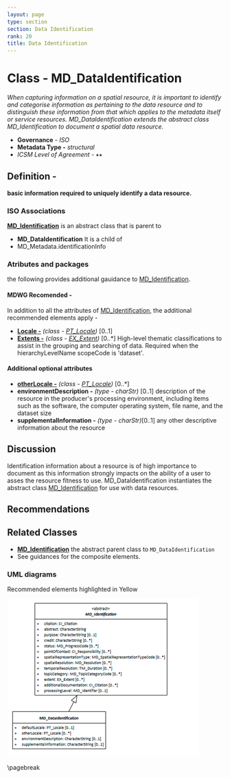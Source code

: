 ```yaml
---
layout: page
type: section
section: Data Identification
rank: 20
title: Data Identification
---
```

#  Class - MD_DataIdentification
*When capturing information on a spatial resource, it is important to identify and categorise information as pertaining to the data resource and to distinguish these information from that which applies to the metadata itself or service resources. MD_DataIdentification extends the abstract class MD_Identification to document a spatial data resource.*

- **Governance** -  *ISO*
- **Metadata Type -** *structural*
- *ICSM Level of Agreement* - ⭑⭑

## Definition -

**basic information required to uniquely identify a data resource.**

### ISO Associations 

**[MD_Identification](http://wiki.esipfed.org/index.php/MD_Identification)** is an abstract class that is parent to 

- **MD_DataIdentification**
It is a child of 
- MD_Metadata.identificationInfo

### Atributes and packages

the following provides additional gauidance to [MD_Identification](./class-MD_Identification).

#### MDWG Recomended -

In addition to all the attributes of [MD_Identification](./class-MD_Identification), the additional recommended elements apply - 

- **[Locale -](./ResourceLocale)** *(class - [PT_Locale](./PT_Locale))* [0..1] 
- **[Extents -](./ResourceExtent)** *(class - [EX_Extent](http://wiki.esipfed.org/index.php/EX_Extent))* [0..\*]  High-level thematic classifications to assist in the grouping and searching of data. Required when the hierarchyLevelName scopeCode is 'dataset'.

#### Additional optional attributes

- **[otherLocale -](./ResourceLocale)** *(class - [PT_Locale](./PT_Locale))* [0..\*] 
- **environmentDescription -** *(type - charStr)* [0..1] description of the resource in the producer's processing environment, including items such as the software, the computer operating system, file name, and the dataset size
- **supplementalInformation -** *(type - charStr)*[0..1] any other descriptive information about the resource

## Discussion

Identification information about a resource is of high importance to document as this information strongly impacts on the ability of a user to asses the resource fitness to use. MD_DataIdentification instantiates the abstract class [MD_Identification](./class-MD_Identification)  for use with data resources.

## Recommendations

## Related Classes

- **[MD_Identification](./class-MD_Identification)** the abstract parent class to `MD_DataIdentification`
- See guidances for the composite elements.


### UML diagrams

Recommended elements highlighted in Yellow

![MD_DataIdentification](../images/class-MD_DataIdentification.png)

\pagebreak
